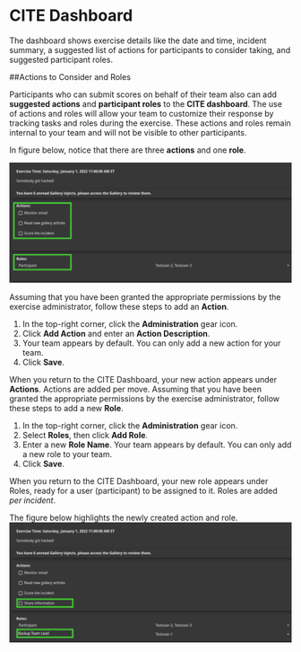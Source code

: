 # CITE Dashboard

The dashboard shows exercise details like the date and time, incident summary, a suggested list of actions for participants to consider taking, and suggested participant roles.

##Actions to Consider and Roles

Participants who can submit scores on behalf of their team also can add **suggested actions** and **participant roles** to the **CITE dashboard**. The use of actions and roles will allow your team to customize their response by tracking tasks and roles during the exercise. These actions and roles remain internal to your team and will not be visible to other participants.

In figure below, notice that there are three **actions** and one **role**. 

![CITE Actions And Roles To Consider](../../assets/img/cite-consider-action.png)



Assuming that you have been granted the appropriate permissions by the exercise administrator, follow these steps to add an **Action**.

1. In the top-right corner, click the **Administration** gear icon.
2. Click **Add Action** and enter an **Action Description**.
3. Your team appears by default. You can only add a new action for your team.
4. Click **Save**.

When you return to the CITE Dashboard, your new action appears under **Actions**. Actions are added per move.
Assuming that you have been granted the appropriate permissions by the exercise administrator, follow these steps to add a new **Role**.

1. In the top-right corner, click the **Administration** gear icon.
2. Select **Roles**, then click **Add Role**.
3. Enter a new **Role Name**. Your team appears by default. You can only add a new role to your team.
4. Click **Save**.

When you return to the CITE Dashboard, your new role appears under Roles, ready for a user (participant) to be assigned to it. Roles are added *per incident*.

The figure below highlights the newly created action and role.
![CITE Created Actions](../../assets/img/cite-created-action.png)
